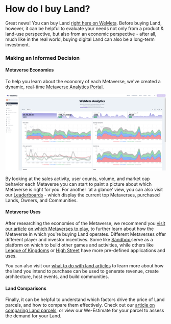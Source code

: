# How do I buy Land?

Great news! You can buy Land [right here on WeMeta](https://wemeta.world). Before buying Land, however, it can be helpful to evaluate your needs not only from a product & land-use perspective, but also from an economic perspective - after all, much like in the real world, buying digital Land can also be a long-term investment.

### Making an Informed Decision

#### Metaverse Economies

To help you learn about the economy of each Metaverse, we've created a dynamic, real-time [Metaverse Analytics Portal](https://analytics.wemeta.world).&#x20;

![WeMeta Metaverse Analytics Portal](<../../.gitbook/assets/image (5).png>)

By looking at the sales activity, user counts, volume, and market cap behavior each Metaverse you can start to paint a picture about which Metaverse is right for you. For another 'at a glance' view, you can also visit our [Leaderboards](https://wemeta.world/leaderboards/lands) - which display the current top Metaverses, purchased Lands, Owners, and Communities.

#### Metaverse Uses

After researching the economies of the Metaverse, we recommend you [visit our article](which-metaverse-should-i-play.md) [on which Metaverses to play](which-metaverse-should-i-play.md), to further learn about how the Metaverse in which you're buying Land operates. Different Metaverses offer different player and investor incentives. Some like [Sandbox ](https://www.sandbox.game/en/)serve as a platform on which to build other games and activities, while others like [League of Kingdoms](https://www.leagueofkingdoms.com) or [High Street](https://www.highstreet.market) have more pre-defined applications and uses.

You can also visit our [what to do with land articles](what-can-i-do-with-land.md) to learn more about how the land you intend to purchase can be used to generate revenue, create architecture, host events, and build communities.

#### Land Comparisons

Finally, it can be helpful to understand which factors drive the price of Land parcels, and how to compare them effectively. Check out our [article on comparing Land parcels](how-should-i-compare-parcels.md), or view our We-Estimate for your parcel to assess the demand for your Land.





